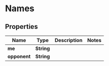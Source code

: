 

# Names


## Properties

| Name | Type | Description | Notes |
|------------ | ------------- | ------------- | -------------|
|**me** | **String** |  |  |
|**opponent** | **String** |  |  |



